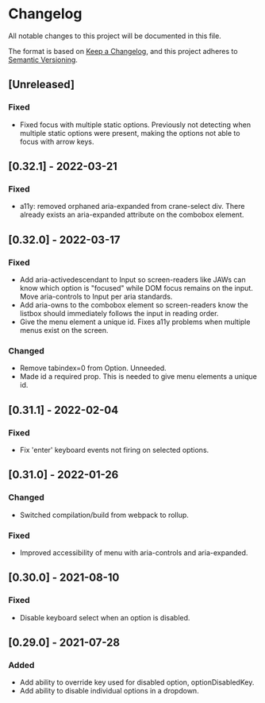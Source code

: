 # Changelog

All notable changes to this project will be documented in this file.

The format is based on [Keep a Changelog](https://keepachangelog.com/en/1.0.0/),
and this project adheres to [Semantic Versioning](https://semver.org/spec/v2.0.0.html).

## [Unreleased]

### Fixed

- Fixed focus with multiple static options. Previously not detecting when multiple static options were present, making the options not able to focus with arrow keys.

## [0.32.1] - 2022-03-21

### Fixed

- a11y: removed orphaned aria-expanded from crane-select div. There already exists an aria-expanded attribute on the combobox element.

## [0.32.0] - 2022-03-17

### Fixed

- Add aria-activedescendant to Input so screen-readers like JAWs can know which option is "focused" while DOM focus remains on the input.
  Move aria-controls to Input per aria standards.
- Add aria-owns to the combobox element so screen-readers know the listbox should immediately follows the input in reading order.
- Give the menu element a unique id. Fixes a11y problems when multiple menus exist on the screen.

### Changed

- Remove tabindex=0 from Option. Unneeded.
- Made id a required prop. This is needed to give menu elements a unique id.

## [0.31.1] - 2022-02-04

### Fixed

- Fix 'enter' keyboard events not firing on selected options.

## [0.31.0] - 2022-01-26

### Changed

- Switched compilation/build from webpack to rollup.

### Fixed

- Improved accessibility of menu with aria-controls and aria-expanded.

## [0.30.0] - 2021-08-10

### Fixed

- Disable keyboard select when an option is disabled.

## [0.29.0] - 2021-07-28

### Added

- Add ability to override key used for disabled option, optionDisabledKey.
- Add ability to disable individual options in a dropdown.

